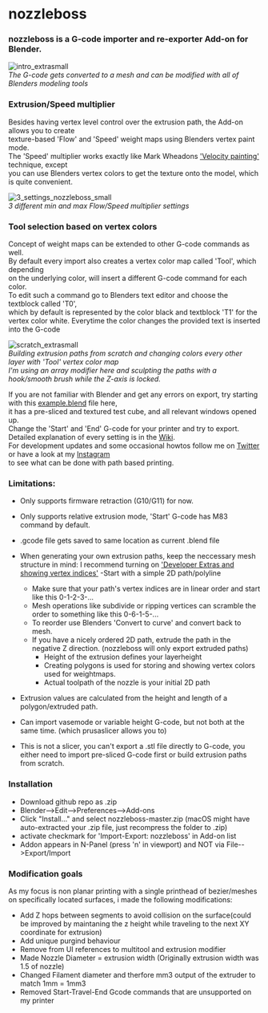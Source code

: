 # nozzleboss
### nozzleboss is a G-code importer and re-exporter Add-on for Blender.  
![intro_extrasmall](https://user-images.githubusercontent.com/17910445/150960353-a4e39422-3d2e-4e46-be27-bc2b35ba813f.gif)  
_The G-code gets converted to a mesh and can be modified with all of Blenders modeling tools_
 
### Extrusion/Speed multiplier
Besides having vertex level control over the extrusion path, the Add-on allows you to create   
texture-based 'Flow' and 'Speed' weight maps using Blenders vertex paint mode.  
The 'Speed' multiplier works exactly like Mark Wheadons ['Velocity painting'](https://github.com/MarkWheadon/velocity-painting) technique, except  
you can use Blenders vertex colors to get the texture onto the model, which is quite convenient.


![3_settings_nozzleboss_small](https://user-images.githubusercontent.com/17910445/151602354-62088802-b811-4b28-ba15-ea538a656761.png)  
_3 different min and max Flow/Speed multiplier settings_

### Tool selection based on vertex colors
Concept of weight maps can be extended to other G-code commands as well.  
By default every import also creates a vertex color map called 'Tool', which depending  
on the underlying color, will insert a different G-code command for each color.  
To edit such a command go to Blenders text editor and choose the textblock called 'T0',  
which by default is represented by the color black and textblock 'T1' for the vertex color white.
Everytime the color changes the provided text is inserted into the G-code


![scratch_extrasmall](https://user-images.githubusercontent.com/17910445/150961183-9e54d273-54b1-474b-a630-9ebda929d559.gif)  
_Building extrusion paths from scratch and changing colors every other layer with 'Tool' vertex color map_  
_I'm using an array modifier here and sculpting the paths with a hook/smooth brush while the Z-axis is locked._



If you are not familiar with Blender and get any errors on export, try starting with this [example.blend](https://github.com/Heinz-Loepmeier/misc/blob/main/nozzleboss_blend.zip) file here,  
it has a pre-sliced and textured test cube, and all relevant windows opened up.  
Change the 'Start' and 'End' G-code for your printer and try to export.  
Detailed explanation of every setting is in the [Wiki](https://github.com/Heinz-Loepmeier/nozzleboss/wiki).  
For development updates and some occasional howtos follow me on [Twitter](https://twitter.com/nozzleboss) or have a look at my [Instagram](https://www.instagram.com/nozzleboss/)  
to see what can be done with path based printing.




### Limitations: 
- Only supports firmware retraction (G10/G11) for now.  
- Only supports relative extrusion mode, 'Start' G-code has M83 command by default.
- .gcode file gets saved to same location as current .blend file 
- When generating your own extrusion paths, keep the neccessary mesh structure in mind:
   I recommend turning on ['Developer Extras and showing vertex indices'](https://blender.stackexchange.com/questions/158493/displaying-vertex-indices-in-blender-2-8-using-debug-mode)
   -Start with a simple 2D path/polyline
   - Make sure that your path's vertex indices are in linear order and start like this 0-1-2-3-...
   - Mesh operations like subdivide or ripping vertices can scramble the order to something like this 0-6-1-5-...
   - To reorder use Blenders 'Convert to curve' and convert back to mesh.
   - If you have a nicely ordered 2D path, extrude the path in the negative Z direction. (nozzleboss will only export extruded paths)
      - Height of the extrusion defines your layerheight
      - Creating polygons is used for storing and showing vertex colors used for weightmaps.
      - Actual toolpath of the nozzle is your initial 2D path

- Extrusion values are calculated from the height and length of a polygon/extruded path.
- Can import vasemode or variable height G-code, but not both at the same time. (which prusaslicer allows you to) 
- This is not a slicer, you can't export a .stl file directly to G-code, you either need to import pre-sliced G-code first or build extrusion paths from scratch. 


### Installation
- Download github repo as .zip
- Blender-->Edit-->Preferences-->Add-ons 
- Click "Install..." and select nozzleboss-master.zip (macOS might have auto-extracted your .zip file, just recompress the folder to .zip)
- activate checkmark for 'Import-Export: nozzleboss' in Add-on list
- Addon appears in N-Panel (press 'n' in viewport) and NOT via File-->Export/Import

### Modification goals
As my focus is non planar printing with a single printhead of bezier/meshes on specifically located surfaces, i made the following modifications:
- Add Z hops between segments to avoid collision on the surface(could be improved by maintaning the z height while traveling to the next XY coordinate for extrusion)
- Add unique purgind behaviour
- Remove from UI references to multitool and extrusion modifier
- Made Nozzle Diameter = extrusion width (Originally extrusion width was 1.5 of nozzle)
- Changed Filament diameter and therfore mm3 output of the extruder to match 1mm = 1mm3
- Removed Start-Travel-End Gcode commands that are unsupported on my printer
